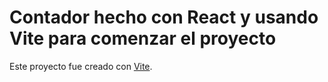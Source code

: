 # Contador hecho con React y usando Vite para comenzar el proyecto

Este proyecto fue creado con [Vite](https://vitejs.dev/).

